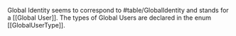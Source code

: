 Global Identity seems to correspond to #table/GlobalIdentity and stands for a [[Global User]].
The types of Global Users are declared in the enum [[GlobalUserType]]. 